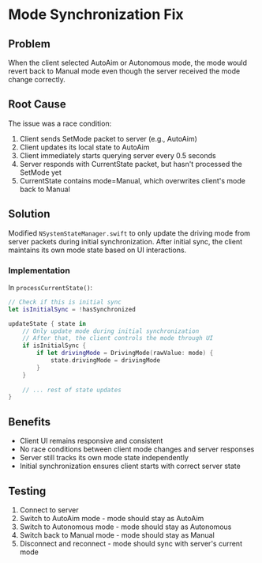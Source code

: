 # Mode Synchronization Fix

## Problem
When the client selected AutoAim or Autonomous mode, the mode would revert back to Manual mode even though the server received the mode change correctly.

## Root Cause
The issue was a race condition:
1. Client sends SetMode packet to server (e.g., AutoAim)
2. Client updates its local state to AutoAim
3. Client immediately starts querying server every 0.5 seconds
4. Server responds with CurrentState packet, but hasn't processed the SetMode yet
5. CurrentState contains mode=Manual, which overwrites client's mode back to Manual

## Solution
Modified `NSystemStateManager.swift` to only update the driving mode from server packets during initial synchronization. After initial sync, the client maintains its own mode state based on UI interactions.

### Implementation
In `processCurrentState()`:
```swift
// Check if this is initial sync
let isInitialSync = !hasSynchronized

updateState { state in
    // Only update mode during initial synchronization
    // After that, the client controls the mode through UI
    if isInitialSync {
        if let drivingMode = DrivingMode(rawValue: mode) {
            state.drivingMode = drivingMode
        }
    }
    
    // ... rest of state updates
}
```

## Benefits
- Client UI remains responsive and consistent
- No race conditions between client mode changes and server responses
- Server still tracks its own mode state independently
- Initial synchronization ensures client starts with correct server state

## Testing
1. Connect to server
2. Switch to AutoAim mode - mode should stay as AutoAim
3. Switch to Autonomous mode - mode should stay as Autonomous
4. Switch back to Manual mode - mode should stay as Manual
5. Disconnect and reconnect - mode should sync with server's current mode 